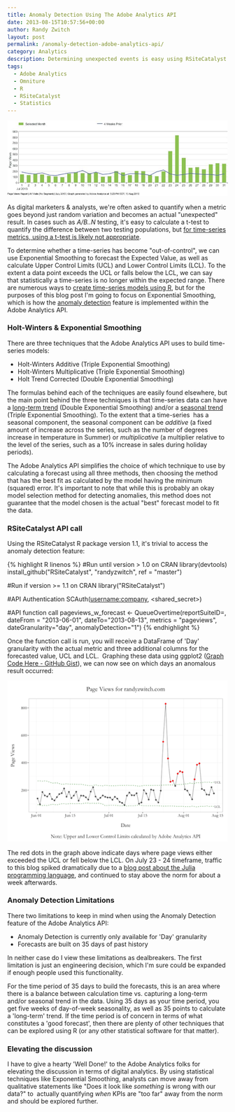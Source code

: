 ```yaml
---
title: Anomaly Detection Using The Adobe Analytics API
date: 2013-08-15T10:57:56+00:00
author: Randy Zwitch
layout: post
permalink: /anomaly-detection-adobe-analytics-api/
category: Analytics
description: Determining unexpected events is easy using RSiteCatalyst to access the Anomaly Detection feature of the Adobe Analytics API.
tags:
  - Adobe Analytics
  - Omniture
  - R
  - RSiteCatalyst
  - Statistics
---
```


![anomaly-detection-adobe-analytics](/wp-content/uploads/2013/08/anomaly-detection-adobe-analytics.jpg)

As digital marketers & analysts, we're often asked to quantify when a metric goes beyond just random variation and becomes an actual "unexpected" result. In cases such as _A/B..N_ testing, it's easy to calculate a t-test to quantify the difference between two testing populations, but <a title="Why t-test not appropriate for time-series" href="http://www.indiana.edu/~statmath/stat/all/ttest/ttest1.html" target="_blank">for time-series metrics, using a t-test is likely not appropriate</a>.

To determine whether a time-series has become "out-of-control", we can use Exponential Smoothing to forecast the Expected Value, as well as calculate Upper Control Limits (UCL) and Lower Control Limits (LCL). To the extent a data point exceeds the UCL or falls below the LCL, we can say that statistically a time-series is no longer within the expected range. There are numerous ways to <a title="R time-series" href="http://cran.r-project.org/web/views/TimeSeries.html" target="_blank">create time-series models using R</a>, but for the purposes of this blog post I'm going to focus on Exponential Smoothing, which is how the <a title="Anomaly Detection Adobe Analytics API" href="https://developer.omniture.com/en_US/documentation/sitecatalyst-reporting/c-anomaly#concept_E51D14B9899A4974BD946A77D7368BC5" target="_blank">anomaly detection</a> feature is implemented within the Adobe Analytics API.

### Holt-Winters & Exponential Smoothing

There are three techniques that the Adobe Analytics API uses to build time-series models:

  * Holt-Winters Additive (Triple Exponential Smoothing)
  * Holt-Winters Multiplicative (Triple Exponential Smoothing)
  * Holt Trend Corrected (Double Exponential Smoothing)

The formulas behind each of the techniques are easily found elsewhere, but the main point behind the three techniques is that time-series data can have a <span style="text-decoration: underline;">long-term trend</span> (Double Exponential Smoothing) and/or a <span style="text-decoration: underline;">seasonal trend</span> (Triple Exponential Smoothing). To the extent that a time-series  has a seasonal component, the seasonal component can be _additive_ (a fixed amount of increase across the series, such as the number of degrees increase in temperature in Summer) or _multiplicative_ (a multiplier relative to the level of the series, such as a 10% increase in sales during holiday periods).

The Adobe Analytics API simplifies the choice of which technique to use by calculating a forecast using all three methods, then choosing the method that has the best fit as calculated by the model having the minimum (squared) error. It's important to note that while this is probably an okay model selection method for detecting anomalies, this method does not guarantee that the model chosen is the actual "best" forecast model to fit the data.

### RSiteCatalyst API call

Using the RSiteCatalyst R package version 1.1, it's trivial to access the anomaly detection feature:

{% highlight R linenos %}
#Run until version > 1.0 on CRAN
library(devtools)
install_github("RSiteCatalyst", "randyzwitch", ref = "master")

#Run if version >= 1.1 on CRAN
library("RSiteCatalyst")

#API Authentication
SCAuth(<username:company>, <shared_secret>)

#API function call
pageviews_w_forecast <- QueueOvertime(reportSuiteID=<report suite>, dateFrom = "2013-06-01", dateTo="2013-08-13", metrics = "pageviews", dateGranularity="day", anomalyDetection="1")
{% endhighlight %}

Once the function call is run, you will receive a DataFrame of 'Day' granularity with the actual metric and three additional columns for the forecasted value, UCL and LCL.  Graphing these data using ggplot2 (<a title="ggplot2 Anomaly Detection graph" href="https://gist.github.com/randyzwitch/6241051" target="_blank">Graph Code Here - GitHub Gist</a>), we can now see on which days an anomalous result occurred:

![Huge spike in traffic July 23 - 24](/wp-content/uploads/2013/08/anomaly-detection-adobe-analytics1.png)

The red dots in the graph above indicate days where page views either exceeded the UCL or fell below the LCL. On July 23 - 24 timeframe, traffic to this blog spiked dramatically due to a <a title="A Beginner’s Look at Julia" href="http://randyzwitch.com/julia-language-beginners/" target="_blank">blog post about the Julia programming language</a>, and continued to stay above the norm for about a week afterwards.

### Anomaly Detection Limitations

There two limitations to keep in mind when using the Anomaly Detection feature of the Adobe Analytics API:

  * Anomaly Detection is currently only available for 'Day' granularity
  * Forecasts are built on 35 days of past history

In neither case do I view these limitations as dealbreakers. The first limitation is just an engineering decision, which I'm sure could be expanded if enough people used this functionality.

For the time period of 35 days to build the forecasts, this is an area where there is a balance between calculation time vs. capturing a long-term and/or seasonal trend in the data. Using 35 days as your time period, you get five weeks of day-of-week seasonality, as well as 35 points to calculate a 'long-term' trend. If the time period is of concern in terms of what constitutes a 'good forecast', then there are plenty of other techniques that can be explored using R (or any other statistical software for that matter).

### Elevating the discussion

I have to give a hearty 'Well Done!' to the Adobe Analytics folks for elevating the discussion in terms of digital analytics. By using statistical techniques like Exponential Smoothing, analysts can move away from qualitative statements like "Does it look like _something_ is wrong with our data?" to  actually quantifying _when_ KPIs are "too far" away from the norm and should be explored further.
